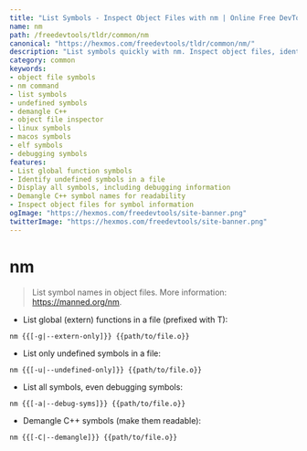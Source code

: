 ```yaml
---
title: "List Symbols - Inspect Object Files with nm | Online Free DevTools by Hexmos"
name: nm
path: /freedevtools/tldr/common/nm
canonical: "https://hexmos.com/freedevtools/tldr/common/nm/"
description: "List symbols quickly with nm. Inspect object files, identify undefined symbols, and demangle C++ names with this free online tool, no registration required."
category: common
keywords:
- object file symbols
- nm command
- list symbols
- undefined symbols
- demangle C++
- object file inspector
- linux symbols
- macos symbols
- elf symbols
- debugging symbols
features:
- List global function symbols
- Identify undefined symbols in a file
- Display all symbols, including debugging information
- Demangle C++ symbol names for readability
- Inspect object files for symbol information
ogImage: "https://hexmos.com/freedevtools/site-banner.png"
twitterImage: "https://hexmos.com/freedevtools/site-banner.png"
---
```


# nm

> List symbol names in object files.
> More information: <https://manned.org/nm>.

- List global (extern) functions in a file (prefixed with T):

`nm {{[-g|--extern-only]}} {{path/to/file.o}}`

- List only undefined symbols in a file:

`nm {{[-u|--undefined-only]}} {{path/to/file.o}}`

- List all symbols, even debugging symbols:

`nm {{[-a|--debug-syms]}} {{path/to/file.o}}`

- Demangle C++ symbols (make them readable):

`nm {{[-C|--demangle]}} {{path/to/file.o}}`
